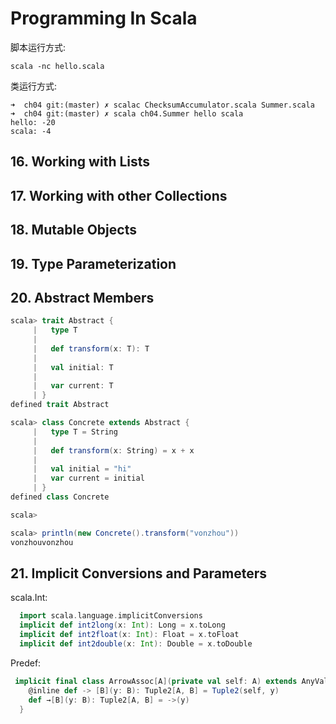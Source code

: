 # Programming In Scala

脚本运行方式:

```
scala -nc hello.scala
```


类运行方式:

```
➜  ch04 git:(master) ✗ scalac ChecksumAccumulator.scala Summer.scala
➜  ch04 git:(master) ✗ scala ch04.Summer hello scala                
hello: -20
scala: -4
```

## 16. Working with Lists

## 17. Working with other Collections

## 18. Mutable Objects

## 19. Type Parameterization

## 20. Abstract Members

```Scala
scala> trait Abstract {
     |   type T
     |
     |   def transform(x: T): T
     |
     |   val initial: T
     |
     |   var current: T
     | }
defined trait Abstract

scala> class Concrete extends Abstract {
     |   type T = String
     |
     |   def transform(x: String) = x + x
     |
     |   val initial = "hi"
     |   var current = initial
     | }
defined class Concrete

scala>

scala> println(new Concrete().transform("vonzhou"))
vonzhouvonzhou
```


## 21.  Implicit Conversions and Parameters

scala.Int:

```scala
  import scala.language.implicitConversions
  implicit def int2long(x: Int): Long = x.toLong
  implicit def int2float(x: Int): Float = x.toFloat
  implicit def int2double(x: Int): Double = x.toDouble
```

Predef:

```scala
 implicit final class ArrowAssoc[A](private val self: A) extends AnyVal {
    @inline def -> [B](y: B): Tuple2[A, B] = Tuple2(self, y)
    def →[B](y: B): Tuple2[A, B] = ->(y)
  }
```


